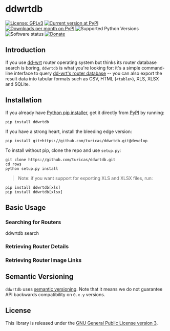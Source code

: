 # ddwrtdb

[![License: GPLv3](https://img.shields.io/pypi/l/ddwrtdb.svg)](https://github.com/turicas/ddwrtdb/blob/develop/LICENSE)
[![Current version at PyPI](https://img.shields.io/pypi/v/ddwrtdb.svg)](https://pypi.python.org/pypi/ddwrtdb)
[![Downloads per month on PyPI](https://img.shields.io/pypi/dm/ddwrtdb.svg)](https://pypi.python.org/pypi/ddwrtdb)
![Supported Python Versions](https://img.shields.io/pypi/pyversions/ddwrtdb.svg)
![Software status](https://img.shields.io/pypi/status/ddwrtdb.svg)
[![Donate](https://img.shields.io/gratipay/turicas.svg?style=social&label=Donate)](https://www.gratipay.com/turicas)


## Introduction

If you use [dd-wrt](http://dd-wrt.com/) router operating system but thinks its
router database search is boring, `ddwrtdb` is what you're looking for: it's a
simple command-line interface to query [dd-wrt's router
database](http://dd-wrt.com/site/support/router-database) -- you can also
export the result data into tabular formats such as CSV, HTML (`<table>`), XLS,
XLSX and SQLite.


## Installation

If you already have [Python pip installer](https://pypi.python.org/pypi/pip),
get it directly from [PyPI](http://pypi.python.org/pypi/ddwrtdb) by running:

    pip install ddwrtdb

If you have a strong heart, install the bleeding edge version:

    pip install git+https://github.com/turicas/ddwrtdb.git@develop

To install without pip, clone the repo and use `setup.py`:

    git clone https://github.com/turicas/ddwrtdb.git
    cd rows
    python setup.py install


> Note: if you want support for exporting XLS and XLSX files, run:

    pip install ddwrtdb[xls]
    pip install ddwrtdb[xlsx]


## Basic Usage

### Searching for Routers

ddwrtdb search <query>


### Retrieving Router Details


### Retrieving Router Image Links


## Semantic Versioning

`ddwrtdb` uses [semantic versioning](http://semver.org). Note that it means we
do not guarantee API backwards compatibility on `0.x.y` versions.


## License

This library is released under the [GNU General Public License version
3](http://www.gnu.org/licenses/gpl-3.0.html).
